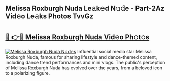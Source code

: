 ## Melissa Roxburgh Nuda Le𝚊k𝚎d N𝚞𝚍e - Part-2Az Vid𝚎o Le𝚊ks Photos TvvGz

# <h2><a href="http://fbes42w.evod.top/?m=Melissa+Roxburgh+Nuda">🔗 👉🔴 Melissa Roxburgh Nuda Vid𝚎o Ph𝚘t𝚘s</a></h2>

[![Melissa Roxburgh Nuda N𝚞d𝚎s](https://i.imgur.com/8V9OHl7.gif)](http://fbes42w.evod.top/?m=Melissa+Roxburgh+Nuda)
Influential social media star Melissa Roxburgh Nuda, famous for sharing lifestyle and dance-themed content, including dance trend performances and mini vlogs. The public's perception of Melissa Roxburgh Nuda has evolved over the years, from a beloved icon to a polarizing figure. 
